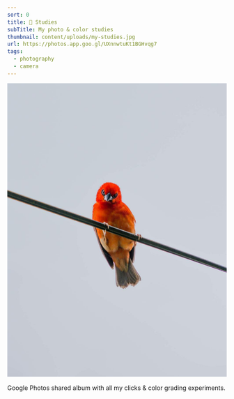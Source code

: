 ```yaml
---
sort: 0
title: 🎨 Studies
subTitle: My photo & color studies
thumbnail: content/uploads/my-studies.jpg
url: https://photos.app.goo.gl/UXnnwtuKt1BGHvqg7
tags:
  - photography
  - camera
---
```


![Studies](content/uploads/my-studies.jpg)

Google Photos shared album with all my clicks & color grading experiments.
